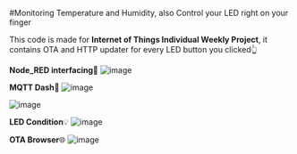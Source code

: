 #Monitoring Temperature and Humidity, also Control your LED right on your finger

This code is made for **Internet of Things Individual Weekly Project**, it contains OTA and HTTP updater for every LED button you clicked👆

**Node_RED interfacing**🍎
![image](https://github.com/mariaakuw/monitor-control/assets/114895269/3be4497d-3ddb-43f4-b804-7a5fc3199a44)

**MQTT Dash**📶
![image](https://github.com/mariaakuw/monitor-control/assets/114895269/bef95ca6-aadf-49ff-a4ac-ae5c261c6929)

![image](https://github.com/mariaakuw/monitor-control/assets/114895269/dc7aa679-1670-4ee9-92bf-99421bc0b45d)

**LED Condition**💡
![image](https://github.com/mariaakuw/monitor-control/assets/114895269/64824889-3a54-48b0-ac71-df293e9bf202)

**OTA Browser**🌐
![image](https://github.com/mariaakuw/monitor-control/assets/114895269/884ba0dc-e1c0-488e-8736-7efe19047583)
